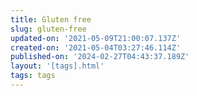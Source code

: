 ```yaml
---
title: Gluten free
slug: gluten-free
updated-on: '2021-05-09T21:00:07.137Z'
created-on: '2021-05-04T03:27:46.114Z'
published-on: '2024-02-27T04:43:37.189Z'
layout: '[tags].html'
tags: tags
---
```



